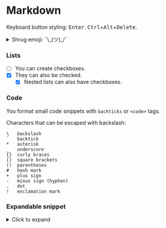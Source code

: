 # Markdown

Keyboard button styling: <kbd>Enter</kbd>. <kbd>Ctrl</kbd>+<kbd>Alt</kbd>+<kbd>Delete</kbd>.

<details><summary>Shrug emoji: ¯\_(ツ)_/¯</summary>

¯\\\_(ツ)\_/¯

```
¯\\\_(ツ)\_/¯
```
</details>

### Lists

- [ ] You can create checkboxes.
- [x] They can also be checked.
  - [x] Nested lists can also have checkboxes.

### Code

You format small code snippets with `backticks` or `<code>` tags.

Characters that can be escaped with backslash:
```
\   backslash
`   backtick
*   asterisk
_   underscore
{}  curly braces
[]  square brackets
()  parentheses
#   hash mark
+   plus sign
-   minus sign (hyphen)
.   dot
!   exclamation mark
```

### Expandable snippet

<details><summary>Click to expand</summary>
Put a lot of text inside.

# H1
This is a h1.
## H2
This is a h2.
### H3
This is a h3.
#### H4
This is a h4.
##### H5
This is a h5.
###### H6
This is a h6.
</details>
